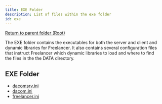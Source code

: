 ```yaml
---
title: EXE Folder
description: List of files within the exe folder
id: exe
---
```


[Return to parent folder (Root)](../ini-editing)

The EXE folder contains the executables for both the server and client and dynamic libraries for Freelancer. It also contains several configuration files that instruct Freelancer which dynamic libraries to load and where to find the files in the the DATA directory.

## EXE Folder

* [dacomsrv.ini](EXE/dacomsrv.ini)
* [dacom.ini](EXE/dacom.ini)
* [freelancer.ini](EXE/freelancer.ini)
